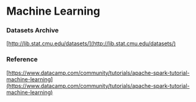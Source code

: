 Machine Learning
=================


### Datasets Archive
[http://lib.stat.cmu.edu/datasets/](http://lib.stat.cmu.edu/datasets/)

### Reference
[https://www.datacamp.com/community/tutorials/apache-spark-tutorial-machine-learning](https://www.datacamp.com/community/tutorials/apache-spark-tutorial-machine-learning)

